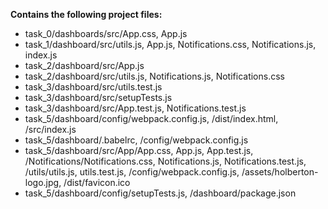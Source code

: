 __Contains the following project files:__  
* task_0/dashboards/src/App.css, App.js  
* task_1/dashboard/src/utils.js, App.js, Notifications.css, Notifications.js, index.js  
* task_2/dashboard/src/App.js  
* task_2/dashboard/src/utils.js, Notifications.js, Notifications.css  
* task_3/dashboard/src/utils.test.js  
* task_3/dashboard/src/setupTests.js  
* task_3/dashboard/src/App.test.js, Notifications.test.js  
* task_5/dashboard/config/webpack.config.js, /dist/index.html, /src/index.js  
* task_5/dashboard/.babelrc, /config/webpack.config.js  
* task_5/dashboard/src/App/App.css, App.js, App.test.js, /Notifications/Notifications.css, Notifications.js, Notifications.test.js, /utils/utils.js, utils.test.js, /config/webpack.config.js, /assets/holberton-logo.jpg, /dist/favicon.ico  
* task_5/dashboard/config/setupTests.js, /dashboard/package.json